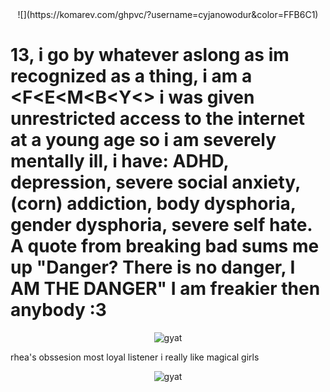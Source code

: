 <div align=center>
![](https://komarev.com/ghpvc/?username=cyjanowodur&color=FFB6C1)
</div> 

# 13, i go by whatever aslong as im recognized as a thing, i am a <F<E<M<B<O><Y<> i was given unrestricted access to the internet at a young age so i am severely mentally ill, i have: ADHD, depression, severe social anxiety, (corn) addiction, body dysphoria, gender dysphoria, severe self hate. A quote from breaking bad sums me up "Danger? There is no danger, I AM THE DANGER" I am freakier then anybody :3


<p align="center">
  <img src="https://media.discordapp.net/attachments/942760894637703168/1399832889088016455/20250729_195930.jpg?ex=688b1838&is=6889c6b8&hm=09dba7a5a548bf14725c19a6a25695873bc5e31875c5e71acead83e96ca46c6b&=&format=webp&width=1348&height=800" alt="gyat" />
</p>
<p align="center">
 

rhea's obssesion most loyal listener
i really like magical girls 

<p align="center">
  <img src="https://i.pinimg.com/736x/92/b4/0a/92b40a11f36445bfda1826100a556799.jpg" alt="gyat" />
</p>
<p align="center">
